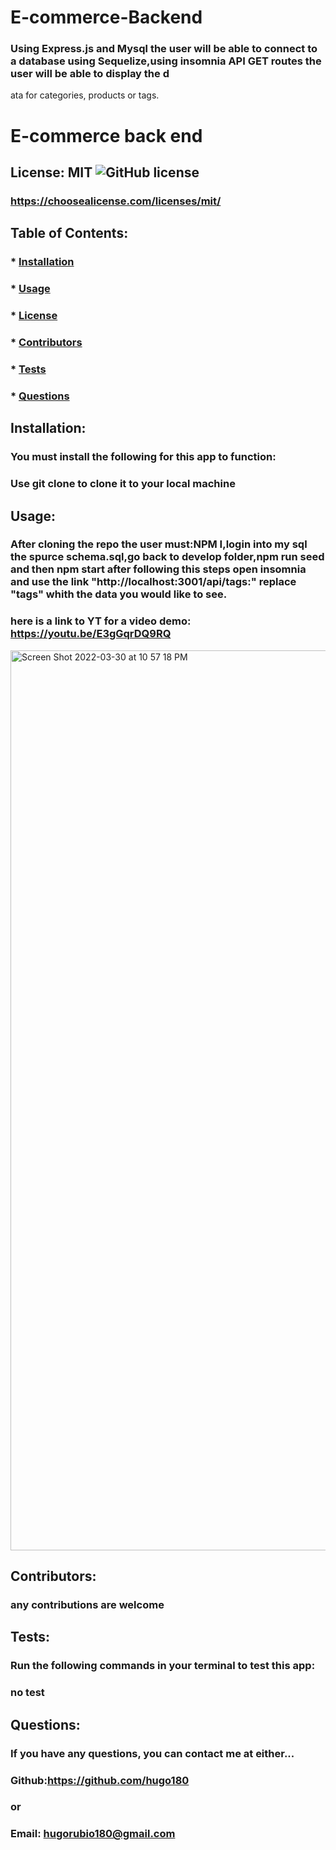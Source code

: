 # E-commerce-Backend
### Using Express.js and Mysql the user will be able to connect to a database using  Sequelize,using insomnia API GET routes  the user will be able to display the d
ata for categories, products or tags.


# E-commerce back end

## License: MIT ![GitHub license](https://img.shields.io/github/license/Naereen/StrapDown.js.svg)

### https://choosealicense.com/licenses/mit/

## Table of Contents:

### \* [Installation](#installation)

### \* [Usage](#usage)

### \* [License](#license)

### \* [Contributors](#contributors)

### \* [Tests](#tests)

### \* [Questions](#questions)

## Installation:

### You must install the following for this app to function:

### Use git clone to clone it to your local machine

## Usage:

### After cloning the repo the user must:NPM I,login into my sql the spurce schema.sql,go back to develop folder,npm run seed and then npm start after following this steps open insomnia and use the link "http://localhost:3001/api/tags:" replace "tags" whith the data you would like to see.
### here is a link to YT for a video demo: https://youtu.be/E3gGqrDQ9RQ
<img width="1440" alt="Screen Shot 2022-03-30 at 10 57 18 PM" src="https://user-images.githubusercontent.com/28612070/160979995-3eb5b7dc-e98e-4090-ba5b-7f192e571a89.png">


## Contributors:

### any contributions are welcome

## Tests:

### Run the following commands in your terminal to test this app:

### no test

## Questions:

### If you have any questions, you can contact me at either...

### Github:https://github.com/hugo180

### or

### Email: hugorubio180@gmail.com

